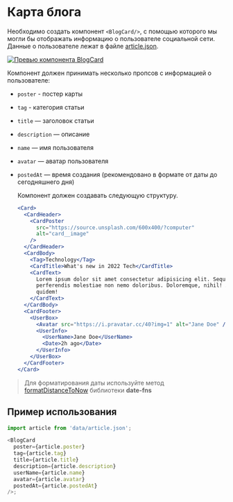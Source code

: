 # Карта блога

Необходимо создать компонент `<BlogCard/>`, с помощью которого мы могли бы
отображать информацию о пользователе социальной сети. Данные о пользователе
лежат в файле [article.json](./src/data/article.json).

[![Превью компонента BlogCard](https://i.gyazo.com/5ce54e49016220bcde9209b893eb5e62.jpg)](https://gyazo.com/5ce54e49016220bcde9209b893eb5e62)

Компонент должен принимать несколько пропсов с информацией о пользователе:

- `poster` - постер карты
- `tag` - категория статьи
- `title` — заголовок статьи
- `description` — описание
- `name` — имя пользователя
- `avatar` — аватар пользователя
- `postedAt` — время создания (рекомендовано в формате от даты до сегодняшнего
  дня)

  Компонент должен создавать следующую структуру.

  ```jsx
  <Card>
    <CardHeader>
      <CardPoster
        src="https://source.unsplash.com/600x400/?computer"
        alt="card__image"
      />
    </CardHeader>
    <CardBody>
      <Tag>Technology</Tag>
      <CardTitle>What's new in 2022 Tech</CardTitle>
      <CardText>
        Lorem ipsum dolor sit amet consectetur adipisicing elit. Sequi
        perferendis molestiae non nemo doloribus. Doloremque, nihil! At ea atque
        quidem!
      </CardText>
    </CardBody>
    <CardFooter>
      <UserBox>
        <Avatar src="https://i.pravatar.cc/40?img=1" alt="Jane Doe" />
        <UserInfo>
          <UserName>Jane Doe</UserName>
          <Date>2h ago</Date>
        </UserInfo>
      </UserBox>
    </CardFooter>
  </Card>
  ```

> Для форматирования даты используйте метод
> [formatDistanceToNow](https://date-fns.org/v2.28.0/docs/formatDistanceToNow)
> библиотеки **date-fns**

## Пример использования

```js
import article from 'data/article.json';

<BlogCard
  poster={article.poster}
  tag={article.tag}
  title={article.title}
  description={article.description}
  userName={article.name}
  avatar={article.avatar}
  postedAt={article.postedAt}
/>;
```
